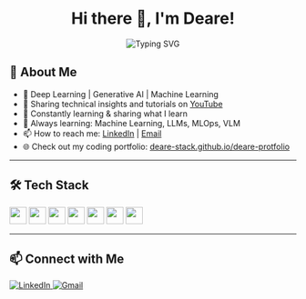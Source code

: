<h1 align="center">Hi there 👋, I'm Deare!</h1>

<p align="center">
  <img src="https://readme-typing-svg.demolab.com?font=Fira+Code&pause=1000&color=36BCF7&center=true&vCenter=true&width=435&lines=Deep+Learning+%F0%9F%92%BB;Generative+AI+%F0%9F%A7%A0;Machine+Learning+%F0%9F%9A%80;Lifelong+Learner+%F0%9F%8C%9F" alt="Typing SVG" />
</p>

## 🚀 About Me

- 🧠 Deep Learning | Generative AI | Machine Learning
- 🎥 Sharing technical insights and tutorials on <a href="https://www.youtube.com/@DiyaraCode" target="_blank" rel="noopener noreferrer">YouTube</a>
- 🌱 Constantly learning & sharing what I learn
- 💬 Always learning: Machine Learning, LLMs, MLOps, VLM
- 📫 How to reach me: <a href="https://www.linkedin.com/in/deare-abudushalamu/" target="_blank" rel="noopener noreferrer">LinkedIn</a> | <a href="mailto:diyaracode@gmail.com" target="_blank" rel="noopener noreferrer">Email</a>
- 🌐 Check out my coding portfolio: [deare-stack.github.io/deare-protfolio](https://deare-stack.github.io/deare-protfolio/)

---

## 🛠️ Tech Stack

<p align="left">
  <img src="https://cdn.jsdelivr.net/gh/devicons/devicon/icons/python/python-original.svg" height="30"/>
  <img src="https://cdn.jsdelivr.net/gh/devicons/devicon/icons/pytorch/pytorch-original.svg" height="30"/>
  <img src="https://cdn.jsdelivr.net/gh/devicons/devicon/icons/tensorflow/tensorflow-original.svg" height="30"/>
  <img src="https://cdn.jsdelivr.net/gh/devicons/devicon/icons/java/java-original.svg" height="30"/>
  <img src="https://cdn.jsdelivr.net/gh/devicons/devicon/icons/spring/spring-original.svg" height="30"/>
  <img src="https://cdn.jsdelivr.net/gh/devicons/devicon/icons/mysql/mysql-original.svg" height="30"/>
  <img src="https://cdn.jsdelivr.net/gh/devicons/devicon/icons/react/react-original.svg" height="30"/>
</p>

---

## 📫 Connect with Me

<a href="https://www.linkedin.com/in/deare-abudushalamu/" target="_blank" rel="noopener noreferrer">
  <img src="https://img.shields.io/badge/LinkedIn-blue?logo=linkedin" alt="LinkedIn"/>
</a>
<a href="mailto:diyaracode@gmail.com" target="_blank" rel="noopener noreferrer">
  <img src="https://img.shields.io/badge/Email-red?logo=gmail" alt="Gmail"/>
</a>


<!---
Deare-stack/Deare-stack is a ✨ special ✨ repository because its `README.md` (this file) appears on your GitHub profile.
You can click the Preview link to take a look at your changes.
--->

